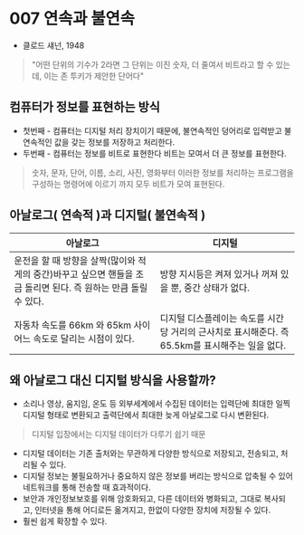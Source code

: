 # 007 연속과 불연속  
- 클로드 섀넌, 1948
> "어떤 단위의 기수가 2라면 그 단위는 이진 숫자, 더 줄여서 비트라고 할 수 있는데, 이는 존 투키가 제안한 단어다"

## 컴퓨터가 정보를 표현하는 방식 
- 첫번째 - 컴퓨터는 디지털 처리 장치이기 때문에, 불연속적인 덩어리로 입력받고 불연속적인 값을 갖는 정보를 저장하고 처리한다.
- 두번째 - 컴퓨터는 정보를 비트로 표현한다 비트는 모여서 더 큰 정보를 표현한다.
> 숫자, 문자, 단어, 이름, 소리, 사진, 영화부터 이러한 정보를 처리하는 프로그램을 구성하는 명령어에 이르기 까지 모두 비트가 모여 표현된다.  

## 아날로그( 연속적 )과  디지털( 불연속적 )

|아날로그|디지털|
|------|---|
|운전을 할 때 방향을 살짝(많이와 적게의 중간)바꾸고 싶으면 핸들을 조금 돌리면 된다. 즉 원하는 만큼 돌릴 수 있다. |방향 지시등은 켜져 있거나 꺼져 있을 뿐, 중간 상태가 없다.|
|자동차 속도를 66km 와 65km 사이 어느 속도로 달리는 시점이 있다. |디지털 디스플레이는 속도를 시간당 거리의 근사치로 표시해준다. 즉 65.5km를 표시해주는 일을 없다.|

## 왜 아날로그 대신 디지털 방식을 사용할까?
- 소리나 영상, 움지임, 온도 등 외부세계에서 수집된 데이터는 입력단에 최대한 일찍 디지털 형태로 변환되고 출력단에서 최대한 늦게 아날로그로 다시 변환된다.
> 디지털 입장에서는 디지털 데이터가 다루기 쉽기 때문
- 디지털 데이터는 기존 출처와는 무관하게 다양한 방식으로 저장되고, 전송되고, 처리될 수 있다.
- 디지털 정보는 불필요하거나 중요하지 않은 정보를 버리는 방식으로 압축될 수 있어 네트워크를 통해 전송할 때 효과적이다.
- 보안과 개인정보보호를 위해 암호화되고, 다른 데이터와 병화되고, 그대로 복사되고, 인터넷을 통해 어디로든 옮겨지고, 한없이 다양한 장치에 저장될 수 있다.
- 훨씬 쉽게 확장할 수 있다.



